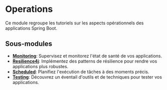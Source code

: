 # Operations

Ce module regroupe les tutoriels sur les aspects opérationnels des applications Spring Boot.

## Sous-modules

- [**Monitoring**](./monitoring-tutorial/README.md): Supervisez et monitorez l'état de santé de vos applications.
- [**Resilience4j**](./resilience4j-tutorial/README.md): Implémentez des patterns de résilience pour rendre vos applications plus robustes.
- [**Scheduled**](./scheduled-tutorial/README.md): Planifiez l'exécution de tâches à des moments précis.
- [**Testing**](./testing-tutorial/README.md): Découvrez un éventail d'outils et de techniques pour tester vos applications.
